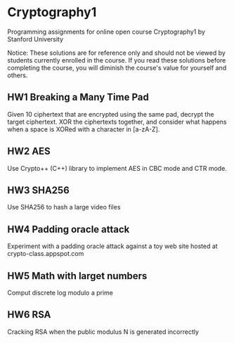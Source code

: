 # Cryptography1
Programming assignments for online open course Cryptography1 by Stanford University

Notice: These solutions are for reference only and should not be viewed by students currently enrolled in the course. If you read these solutions before completing the course, you will diminish the course's value for yourself and others.

## HW1 Breaking a Many Time Pad
Given 10 ciphertext that are encrypted using the same pad, decrypt the target ciphertext. XOR the ciphertexts together, and consider what happens when a space is XORed with a character in [a-zA-Z].

## HW2 AES
Use Crypto++ (C++) library to implement AES in CBC mode and CTR mode.

## HW3 SHA256
Use SHA256 to hash a large video files

## HW4 Padding oracle attack
Experiment with a padding oracle attack against a toy web site hosted at crypto-class.appspot.com

## HW5 Math with larget numbers
Comput discrete log modulo a prime 

## HW6 RSA
Cracking RSA when the public modulus N is generated incorrectly
